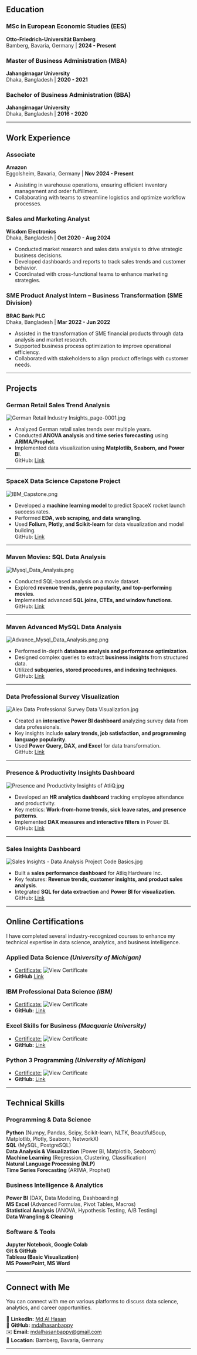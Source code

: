 

##  Education  
###  MSc in European Economic Studies (EES)  
**Otto-Friedrich-Universität Bamberg**  
Bamberg, Bavaria, Germany | **2024 - Present**  

###  Master of Business Administration (MBA)
**Jahangirnagar University**  
 Dhaka, Bangladesh | **2020 - 2021**  

###  Bachelor of Business Administration (BBA)
**Jahangirnagar University**  
Dhaka, Bangladesh | **2016 - 2020**  

---

##  Work Experience  
###  Associate  
**Amazon**  
 Eggolsheim, Bavaria, Germany | **Nov 2024 - Present**  
- Assisting in warehouse operations, ensuring efficient inventory management and order fulfillment.  
- Collaborating with teams to streamline logistics and optimize workflow processes.  

###  Sales and Marketing Analyst  
**Wisdom Electronics**  
 Dhaka, Bangladesh | **Oct 2020 - Aug 2024**  
- Conducted market research and sales data analysis to drive strategic business decisions.  
- Developed dashboards and reports to track sales trends and customer behavior.  
- Coordinated with cross-functional teams to enhance marketing strategies.  

###  SME Product Analyst Intern – Business Transformation (SME Division)  
**BRAC Bank PLC**  
 Dhaka, Bangladesh | **Mar 2022 - Jun 2022**  
- Assisted in the transformation of SME financial products through data analysis and market research.  
- Supported business process optimization to improve operational efficiency.  
- Collaborated with stakeholders to align product offerings with customer needs.  

---

## Projects  

### **German Retail Sales Trend Analysis**  
![German Retail Industry Insights_page-0001.jpg](/Asset/German_Retail.jpg)
- Analyzed German retail sales trends over multiple years.  
- Conducted **ANOVA analysis** and **time series forecasting** using **ARIMA/Prophet**.  
- Implemented data visualization using **Matplotlib, Seaborn, and Power BI**.  
GitHub: [Link](https://github.com/mdalhasanbappy/Portfolios/tree/main/German%20Retail%20Sales%20Analysis)
---

### **SpaceX Data Science Capstone Project**  
![IBM_Capstone.png](/Asset/IBM_Capstone.png)
- Developed a **machine learning model** to predict SpaceX rocket launch success rates.  
- Performed **EDA, web scraping, and data wrangling**.  
- Used **Folium, Plotly, and Scikit-learn** for data visualization and model building.  
GitHub: [Link](https://github.com/mdalhasanbappy/Portfolios/tree/main/IBM%20Applied%20Data%20Science%20Capstone%20Project)  
---

### **Maven Movies: SQL Data Analysis**  
![Mysql_Data_Analysis.png](/Asset/Mysql_Data_Analysis.png)
- Conducted SQL-based analysis on a movie dataset.  
- Explored **revenue trends, genre popularity, and top-performing movies**.  
- Implemented advanced **SQL joins, CTEs, and window functions**.  
GitHub: [Link](https://github.com/mdalhasanbappy/Portfolios/tree/main/MYSQL/Maven%20MYSQL%20Data%20Analysis) 
---

### **Maven Advanced MySQL Data Analysis**  
![Advance_Mysql_Data_Analysis.png.png](/Asset/Advance_Mysql_Data_Analysis.png)  
- Performed in-depth **database analysis and performance optimization**.  
- Designed complex queries to extract **business insights** from structured data.  
- Utilized **subqueries, stored procedures, and indexing techniques**.  
GitHub: [Link](https://github.com/mdalhasanbappy/Portfolios/tree/main/MYSQL/Maven_Advanced_MySQL_Data_Analysis)
---

### **Data Professional Survey Visualization**  
![Alex Data Professional Survey Data Visualization.jpg](/Asset/Alex_Survey.jpg) 
- Created an **interactive Power BI dashboard** analyzing survey data from data professionals.  
- Key insights include **salary trends, job satisfaction, and programming language popularity**.  
- Used **Power Query, DAX, and Excel** for data transformation.  
GitHub: [Link](https://github.com/mdalhasanbappy/Portfolios/tree/main/MS%20Power%20BI/Alex%20Data%20Professional%20Survey%20Data%20Visualization) 
---

### **Presence & Productivity Insights Dashboard**  
![Presence and Productivity Insights of AtliQ.jpg](/Asset/Presence_N_Productivity.jpg) 
- Developed an **HR analytics dashboard** tracking employee attendance and productivity.  
- Key metrics: **Work-from-home trends, sick leave rates, and presence patterns**.  
- Implemented **DAX measures and interactive filters** in Power BI.  
GitHub: [Link](https://github.com/mdalhasanbappy/Portfolios/tree/main/MS%20Power%20BI/Presence%20and%20Productivity%20Insights%20of%20AtliQ) 
---

### **Sales Insights Dashboard**  
![Sales Insights - Data Analysis Project Code Basics.jpg](/Asset/Sales_Code_Basics.jpg) 
- Built a **sales performance dashboard** for Atliq Hardware Inc.  
- Key features: **Revenue trends, customer insights, and product sales analysis**.  
- Integrated **SQL for data extraction** and **Power BI for visualization**.  
GitHub: [Link](https://github.com/mdalhasanbappy/Portfolios/tree/main/MS%20Power%20BI/Sales%20Insight%20of%20Atliq%20Hardware%20Inc.) 

  

---

## Online Certifications  

I have completed several industry-recognized courses to enhance my technical expertise in data science, analytics, and business intelligence.  

### **Applied Data Science** *(University of Michigan)*  
- [Certificate:](https://www.coursera.org/account/accomplishments/specialization/EDHSAYGJNSKZ) ![View Certificate](/Asset/Applied_DS.jpg)  
- **GitHub** [Link](https://github.com/mdalhasanbappy/Course-Certification/tree/main/Applied%20Data%20Science)  

### **IBM Professional Data Science** *(IBM)*  
- [Certificate:](https://www.coursera.org/account/accomplishments/professional-cert/Z3MWAD4BYE8Y) ![View Certificate](/Asset/IBM.jpg)  
- **GitHub:** [Link](https://github.com/mdalhasanbappy/Course-Certification/tree/main/IBM%20Professional%20Data%20Science)  

### **Excel Skills for Business** *(Macquarie University)*  
- [Certificate:](https://www.coursera.org/account/accomplishments/specialization/JF6RNQTVHGTL) ![View Certificate](/Asset/Excel.jpg)  
- **GitHub:** [Link](https://github.com/mdalhasanbappy/Course-Certification/tree/main/MS%20Excel)  

### **Python 3 Programming** *(University of Michigan)*  
- [Certificate:](https://www.coursera.org/account/accomplishments/specialization/EDHSAYGJNSKZ) ![View Certificate](/Asset/Python_3.jpg)  
- **GitHub:** [Link](https://github.com/mdalhasanbappy/Course-Certification/tree/main/Python)  

---

## Technical Skills  

### **Programming & Data Science**  
**Python** (Numpy, Pandas, Scipy, Scikit-learn, NLTK, BeautifulSoup, Matplotlib, Plotly, Seaborn, NetworkX)  
**SQL** (MySQL, PostgreSQL)  
**Data Analysis & Visualization** (Power BI, Matplotlib, Seaborn)  
**Machine Learning** (Regression, Clustering, Classification)  
**Natural Language Processing (NLP)**  
**Time Series Forecasting** (ARIMA, Prophet)  

### **Business Intelligence & Analytics**  
**Power BI** (DAX, Data Modeling, Dashboarding)  
**MS Excel** (Advanced Formulas, Pivot Tables, Macros)  
**Statistical Analysis** (ANOVA, Hypothesis Testing, A/B Testing)  
**Data Wrangling & Cleaning**  

### **Software & Tools**  
**Jupyter Notebook, Google Colab**  
**Git & GitHub**  
**Tableau (Basic Visualization)**  
**MS PowerPoint, MS Word**  

---

## Connect with Me  

You can connect with me on various platforms to discuss data science, analytics, and career opportunities.  

🔗 **LinkedIn:** [Md Al Hasan](https://www.linkedin.com/in/mdalhasanbappy/)  
🐙 **GitHub:** [mdalhasanbappy](https://github.com/mdalhasanbappy)  
✉️ **Email:** [mdalhasanbappy@gmail.com](mailto:mdalhasanbappy@gmail.com)  
📍 **Location:** Bamberg, Bavaria, Germany  

---

